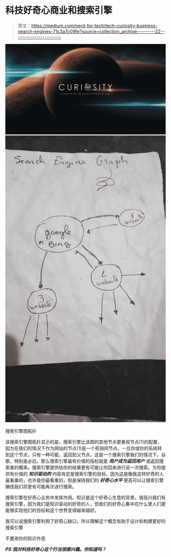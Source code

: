 # 科技好奇心商业和搜索引擎

> 原文：<https://medium.com/nerd-for-tech/tech-curiosity-business-search-engines-71c3a7c09fe?source=collection_archive---------22----------------------->

![](img/5d6827a9917c439d2feaaa6d742878dc.png)![](img/93bd6ccb46da1117db500a5683299621.png)

搜索引擎图拓扑

该搜索引擎图拓扑显示的是，搜索引擎比该图的其他节点更重视节点(1)的配置，因为在我们的情况下作为网站的节点(1)是一个死胡同节点。一旦你或你的系统转到这个节点，只有一种可能，返回到父节点，这是一个搜索引擎我们的情况下，谷歌，特别是必应。那么搜索引擎最有价值的指标就是 ***用户成为返回用户*** 或返回搜索者的概率。搜索引擎提供给你的结果更有可能让你回来进行另一次搜索。为你提供有价值的 ***知识驱动的*** 内容肯定是搜索引擎的目标，因为这是像我这样好奇的人最看重的，也许是你最看重的，但是保持我们的 ***好奇心水平*** 更高可以让搜索引擎确信我们将更有可能再次进行搜索。

搜索引擎在好奇心业务中发挥作用。知识是这个好奇心生意的背景。很高兴我们有搜索引擎，因为我们是知识驱动的好奇的人，但我们的好奇心集中在什么使人们更能够实现他们的目标和这个世界变得越来越好。

我可以说搜索引擎利用了好奇心缺口，所以理解这个概念有助于设计和构建更好的搜索引擎

不要用你的知识作恶

***PS:我对科技好奇心这个行当很感兴趣。你知道吗？***